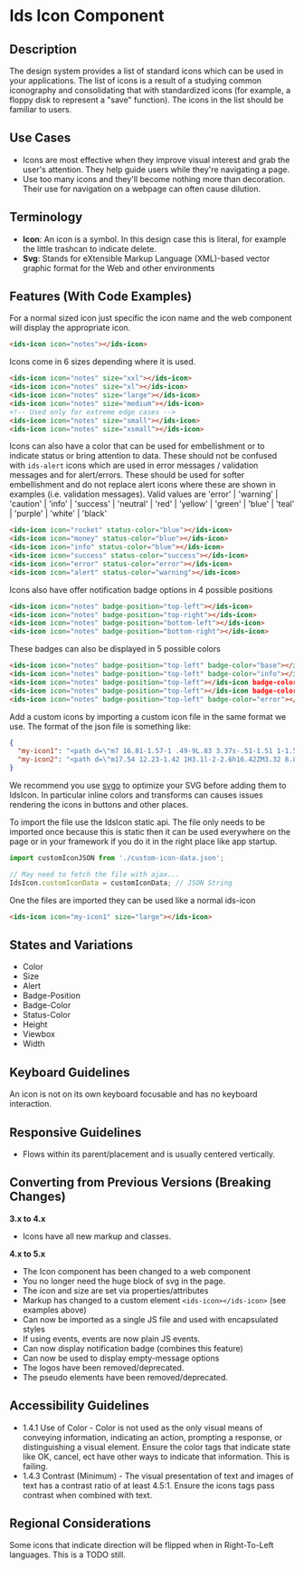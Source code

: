 # Ids Icon Component

## Description

The design system provides a list of standard icons which can be used in your applications. The list of icons is a result of a studying common iconography and consolidating that with standardized icons (for example, a floppy disk to represent a "save" function). The icons in the list should be familiar to users.

## Use Cases

- Icons are most effective when they improve visual interest and grab the user's attention. They help guide users while they're navigating a page.
- Use too many icons and they'll become nothing more than decoration. Their use for navigation on a webpage can often cause dilution.

## Terminology

- **Icon**: An icon is a symbol. In this design case this is literal, for example  the little trashcan to indicate delete.
- **Svg**: Stands for eXtensible Markup Language (XML)-based vector graphic format for the Web and other environments

## Features (With Code Examples)

For a normal sized icon just specific the icon name and the web component will display the appropriate icon.

```html
<ids-icon icon="notes"></ids-icon>
```

Icons come in 6 sizes depending where it is used.

```html
<ids-icon icon="notes" size="xxl"></ids-icon>
<ids-icon icon="notes" size="xl"></ids-icon>
<ids-icon icon="notes" size="large"></ids-icon>
<ids-icon icon="notes" size="medium"></ids-icon>
<!-- Used only for extreme edge cases -->
<ids-icon icon="notes" size="small"></ids-icon>
<ids-icon icon="notes" size="xsmall"></ids-icon>
```

Icons can also have a color that can be used for embellishment or to indicate status or bring attention to data. These should not be confused with `ids-alert` icons which are used in error messages / validation messages and for alert/errors. These should be used for softer embellishment and do not replace alert icons where these are shown in examples (i.e. validation messages). Valid values are 'error' | 'warning' | 'caution' | 'info' | 'success' | 'neutral' | 'red' | 'yellow' | 'green' | 'blue' | 'teal' | 'purple' | 'white' | 'black'

```html
<ids-icon icon="rocket" status-color="blue"></ids-icon>
<ids-icon icon="money" status-color="blue"></ids-icon>
<ids-icon icon="info" status-color="blue"></ids-icon>
<ids-icon icon="success" status-color="success"></ids-icon>
<ids-icon icon="error" status-color="error"></ids-icon>
<ids-icon icon="alert" status-color="warning"></ids-icon>
```

Icons also have offer notification badge options in 4 possible positions

```html
<ids-icon icon="notes" badge-position="top-left"></ids-icon>
<ids-icon icon="notes" badge-position="top-right"></ids-icon>
<ids-icon icon="notes" badge-position="bottom-left"></ids-icon>
<ids-icon icon="notes" badge-position="bottom-right"></ids-icon>
```

These badges can also be displayed in 5 possible colors

```html
<ids-icon icon="notes" badge-position="top-left" badge-color="base"></ids-icon>
<ids-icon icon="notes" badge-position="top-left" badge-color="info"></ids-icon>
<ids-icon icon="notes" badge-position="top-left"></ids-icon badge-color="warning">
<ids-icon icon="notes" badge-position="top-left"></ids-icon badge-color="success">
<ids-icon icon="notes" badge-position="top-left" badge-color="error"></ids-icon>
```

Add a custom icons by importing a custom icon file in the same format we use. The format of the json file is something like:

```json
{
  "my-icon1": "<path d=\"m7 16.81-1.57-1 .49-9L.83 3.37s-.51-1.51 1-1.56c1 .63 5.09 3.33 5.09 3.33l7.8-4.33 1.62 1-5.87 5.64 3.36 2.14 2.11-.9 1.31.85-.44.72-1.56 1-.39.63-.19 1.82-.45.73-1.31-.86-.07-2.36L9.45 9.1Z\"></path>",
  "my-icon2": "<path d=\"m17.54 12.23-1.42 1H3.1l-2-2.6h16.42ZM3.32 8.85h2.74V7H3.32Zm4.78 0h2.74V7H8.1Zm8.56 1.62V5.19h-3.4v5.21\"></path>"
}
```

We recommend you use [svgo](https://github.com/svg/svgo) to optimize your SVG before adding them to IdsIcon. In particular inline colors and transforms can causes issues rendering the icons in buttons and other places.

To import the file use the IdsIcon static api. The file only needs to be imported once because this is static then it can be used everywhere on the page or in your framework if you do it in the right place like app startup.

```js
import customIconJSON from './custom-icon-data.json';

// May need to fetch the file with ajax...
IdsIcon.customIconData = customIconData; // JSON String
```

One the files are imported they can be used like a normal ids-icon

```html
<ids-icon icon="my-icon1" size="large"></ids-icon>
```

## States and Variations

- Color
- Size
- Alert
- Badge-Position
- Badge-Color
- Status-Color
- Height
- Viewbox
- Width

## Keyboard Guidelines

An icon is not on its own keyboard focusable and has no keyboard interaction.

## Responsive Guidelines

- Flows within its parent/placement and is usually centered vertically.

## Converting from Previous Versions (Breaking Changes)

**3.x to 4.x**

- Icons have all new markup and classes.

**4.x to 5.x**

- The Icon component has been changed to a web component
- You no longer need the huge block of svg in the page.
- The icon and size are set via properties/attributes
- Markup has changed to a custom element `<ids-icon></ids-icon>` (see examples above)
- Can now be imported as a single JS file and used with encapsulated styles
- If using events, events are now plain JS events.
- Can now display notification badge (combines this feature)
- Can now be used to display empty-message options
- The logos have been removed/deprecated.
- The pseudo elements have been removed/deprecated.

## Accessibility Guidelines

- 1.4.1 Use of Color - Color is not used as the only visual means of conveying information, indicating an action, prompting a response, or distinguishing a visual element. Ensure the color tags that indicate state like OK, cancel, ect have other ways to indicate that information. This is failing.
- 1.4.3 Contrast (Minimum) - The visual presentation of text and images of text has a contrast ratio of at least 4.5:1. Ensure the icons tags pass contrast when combined with text.

## Regional Considerations

Some icons that indicate direction will be flipped when in Right-To-Left languages. This is a TODO still.
